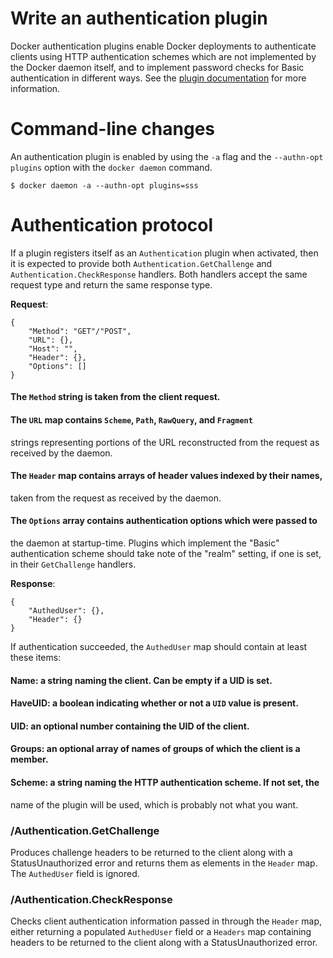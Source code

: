 <!--[metadata]>
+++
title = "Authentication plugins"
description = "How to authenticate clients with external authentication plugins"
keywords = ["Examples, Usage, authn, docker, plugin, api"]
[menu.main]
parent = "mn_extend"
+++
<![end-metadata]-->

# Write an authentication plugin

Docker authentication plugins enable Docker deployments to authenticate clients
using HTTP authentication schemes which are not implemented by the Docker
daemon itself, and to implement password checks for Basic authentication in
different ways.  See the [plugin documentation](plugins.md) for more
information.

# Command-line changes

An authentication plugin is enabled by using the `-a` flag and the
`--authn-opt plugins` option with the `docker daemon` command.

    $ docker daemon -a --authn-opt plugins=sss

# Authentication protocol

If a plugin registers itself as an `Authentication` plugin when activated, then
it is expected to provide both `Authentication.GetChallenge` and
`Authentication.CheckResponse` handlers.  Both handlers accept the same request
type and return the same response type.

**Request**:
```
{
    "Method": "GET"/"POST",
    "URL": {},
    "Host": "",
    "Header": {},
    "Options": []
}
```
#### The `Method` string is taken from the client request.
#### The `URL` map contains `Scheme`, `Path`, `RawQuery`, and `Fragment`
strings representing portions of the URL reconstructed from the request as
received by the daemon.
#### The `Header` map contains arrays of header values indexed by their names,
taken from the request as received by the daemon.
#### The `Options` array contains authentication options which were passed to
the daemon at startup-time.
Plugins which implement the "Basic" authentication scheme should take note of
the "realm" setting, if one is set, in their `GetChallenge` handlers.

**Response**:
```
{
    "AuthedUser": {},
    "Header": {}
}
```
If authentication succeeded, the `AuthedUser` map should contain at least these items:
#### Name: a string naming the client.  Can be empty if a UID is set.
#### HaveUID: a boolean indicating whether or not a `UID` value is present.
#### UID: an optional number containing the UID of the client.
#### Groups: an optional array of names of groups of which the client is a member.
#### Scheme: a string naming the HTTP authentication scheme.  If not set, the
name of the plugin will be used, which is probably not what you want.

### /Authentication.GetChallenge

Produces challenge headers to be returned to the client along with a
StatusUnauthorized error and returns them as elements in the `Header` map.  The
`AuthedUser` field is ignored.

### /Authentication.CheckResponse

Checks client authentication information passed in through the `Header` map,
either returning a populated `AuthedUser` field or a `Headers` map containing
headers to be returned to the client along with a StatusUnauthorized error.
